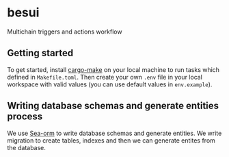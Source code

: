 # besui
Multichain triggers and actions workflow

## Getting started
To get started, install [cargo-make](https://github.com/sagiegurari/cargo-make) on your local machine to run tasks which defined in `Makefile.toml`. Then create your own `.env` file in your local workspace with valid values (you can use default values in `env.example`).

## Writing database schemas and generate entities process
We use [Sea-orm](https://www.sea-ql.org/SeaORM/) to write database schemas and generate entities.
We write migration to create tables, indexes and then we can generate entites from the database.